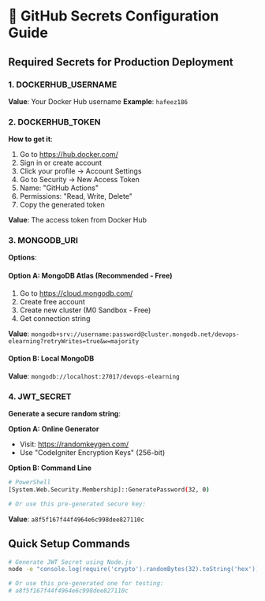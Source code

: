 # 🔐 GitHub Secrets Configuration Guide

## Required Secrets for Production Deployment

### 1. DOCKERHUB_USERNAME
**Value**: Your Docker Hub username
**Example**: `hafeez186`

### 2. DOCKERHUB_TOKEN
**How to get it**:
1. Go to https://hub.docker.com/
2. Sign in or create account
3. Click your profile → Account Settings
4. Go to Security → New Access Token
5. Name: "GitHub Actions"
6. Permissions: "Read, Write, Delete"
7. Copy the generated token

**Value**: The access token from Docker Hub

### 3. MONGODB_URI
**Options**:

#### Option A: MongoDB Atlas (Recommended - Free)
1. Go to https://cloud.mongodb.com/
2. Create free account
3. Create new cluster (M0 Sandbox - Free)
4. Get connection string

**Value**: `mongodb+srv://username:password@cluster.mongodb.net/devops-elearning?retryWrites=true&w=majority`

#### Option B: Local MongoDB
**Value**: `mongodb://localhost:27017/devops-elearning`

### 4. JWT_SECRET
**Generate a secure random string**:

**Option A: Online Generator**
- Visit: https://randomkeygen.com/
- Use "CodeIgniter Encryption Keys" (256-bit)

**Option B: Command Line**
```bash
# PowerShell
[System.Web.Security.Membership]::GeneratePassword(32, 0)

# Or use this pre-generated secure key:
```
**Value**: `a8f5f167f44f4964e6c998dee827110c`

## Quick Setup Commands

```bash
# Generate JWT Secret using Node.js
node -e "console.log(require('crypto').randomBytes(32).toString('hex'))"

# Or use this pre-generated one for testing:
# a8f5f167f44f4964e6c998dee827110c
```
